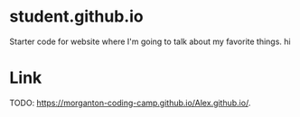 # student.github.io
Starter code for website where I'm going to talk about my favorite things. hi

# Link
TODO: https://morganton-coding-camp.github.io/Alex.github.io/. 
